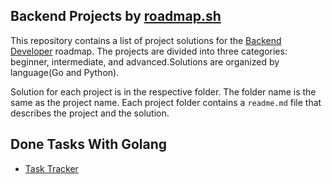 ## Backend Projects by [roadmap.sh](https://roadmap.sh)

This repository contains a list of project solutions for the [Backend Developer](https://roadmap.sh/backend) roadmap. The projects are divided into three categories: beginner, intermediate, and advanced.Solutions are organized by language(Go and Python).

Solution for each project is in the respective folder. The folder name is the same as the project name. Each project folder contains a `readme.md` file that describes the project and the solution.

## Done Tasks With Golang
* [Task Tracker](https://roadmap.sh/projects/task-tracker)